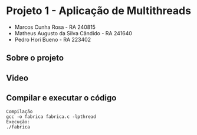 # Projeto 1 - Aplicação de Multithreads


* Marcos Cunha Rosa - RA 240815
* Matheus Augusto da Silva Cândido - RA 241640
* Pedro Hori Bueno - RA 223402

## Sobre o projeto



## Video


## Compilar e executar o código

~~~~
Compilação
gcc -o fabrica fabrica.c -lpthread
Execução:
./fabrica

